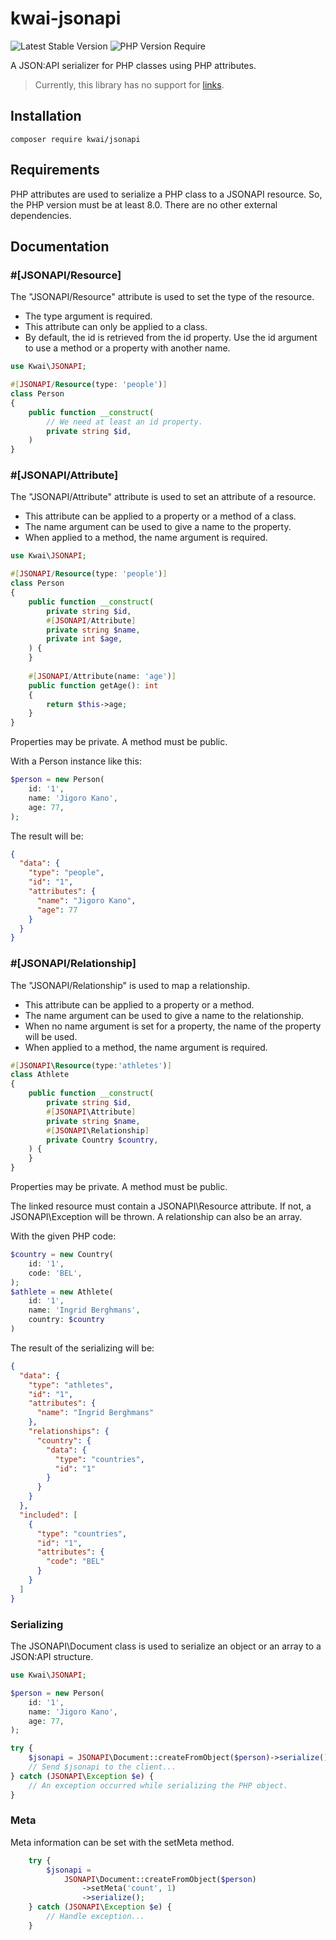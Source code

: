 # kwai-jsonapi
![Latest Stable Version](http://poser.pugx.org/kwai/jsonapi/v)
![PHP Version Require](http://poser.pugx.org/kwai/jsonapi/require/php)

A JSON:API serializer for PHP classes using PHP attributes.

> Currently, this library has no support for [links](https://jsonapi.org/format/#document-links).

## Installation

```` 
composer require kwai/jsonapi
````

## Requirements
PHP attributes are used to serialize a PHP class to a JSONAPI resource. So, the 
PHP version must be at least 8.0. There are no other external dependencies.

## Documentation

### #[JSONAPI/Resource]
The "JSONAPI/Resource" attribute is used to set the type of the resource. 

+ The type argument is required.
+ This attribute can only be applied to a class.
+ By default, the id is retrieved from the id property. Use the id argument to 
 use a method or a property with another name.

````php
use Kwai\JSONAPI;

#[JSONAPI/Resource(type: 'people')]
class Person 
{
    public function __construct(
        // We need at least an id property.
        private string $id,
    )
}
````

### #[JSONAPI/Attribute]
The "JSONAPI/Attribute" attribute is used to set an attribute of a resource.

+ This attribute can be applied to a property or a method of a class.
+ The name argument can be used to give a name to the property.
+ When applied to a method, the name argument is required.

````php
use Kwai\JSONAPI;

#[JSONAPI/Resource(type: 'people')]
class Person 
{
    public function __construct(
        private string $id,
        #[JSONAPI/Attribute]
        private string $name,
        private int $age,
    ) {
    }
    
    #[JSONAPI/Attribute(name: 'age')]
    public function getAge(): int
    {
        return $this->age;
    }
}
````
Properties may be private. A method must be public.

With a Person instance like this:

````php
$person = new Person(
    id: '1',
    name: 'Jigoro Kano',
    age: 77,
);
````
The result will be:

````json
{
  "data": {
    "type": "people",
    "id": "1",
    "attributes": {
      "name": "Jigoro Kano",
      "age": 77
    }
  }
}
````

### #[JSONAPI/Relationship]
The "JSONAPI/Relationship" is used to map a relationship.

+ This attribute can be applied to a property or a method.
+ The name argument can be used to give a name to the relationship.
+ When no name argument is set for a property, the name of the property will be used.
+ When applied to a method, the name argument is required.

````php
#[JSONAPI\Resource(type:'athletes')]
class Athlete
{
    public function __construct(
        private string $id,
        #[JSONAPI\Attribute]
        private string $name,
        #[JSONAPI\Relationship]
        private Country $country,
    ) {
    }
}
````
Properties may be private. A method must be public.

The linked resource must contain a JSONAPI\Resource attribute. If not, a 
JSONAPI\Exception will be thrown. A relationship can also be an array.

With the given PHP code:

````php
$country = new Country(
    id: '1',
    code: 'BEL',
);
$athlete = new Athlete(
    id: '1',
    name: 'Ingrid Berghmans',
    country: $country
)
````

The result of the serializing will be:

````json
{
  "data": {
    "type": "athletes",
    "id": "1",
    "attributes": {
      "name": "Ingrid Berghmans"
    },
    "relationships": {
      "country": {
        "data": {
          "type": "countries",
          "id": "1"
        }
      }
    }
  },
  "included": [
    {
      "type": "countries",
      "id": "1",
      "attributes": {
        "code": "BEL"
      }
    }
  ]
}
````

### Serializing
The JSONAPI\Document class is used to serialize an object or an array to a
JSON:API structure.

````php
use Kwai\JSONAPI;

$person = new Person(
    id: '1',
    name: 'Jigoro Kano',
    age: 77,
);

try {
    $jsonapi = JSONAPI\Document::createFromObject($person)->serialize();
    // Send $jsonapi to the client...
} catch (JSONAPI\Exception $e) {
    // An exception occurred while serializing the PHP object.
}
````

### Meta
Meta information can be set with the setMeta method.

````php
    try {
        $jsonapi =
            JSONAPI\Document::createFromObject($person)
                ->setMeta('count', 1)
                ->serialize();
    } catch (JSONAPI\Exception $e) {
        // Handle exception...
    }
````
